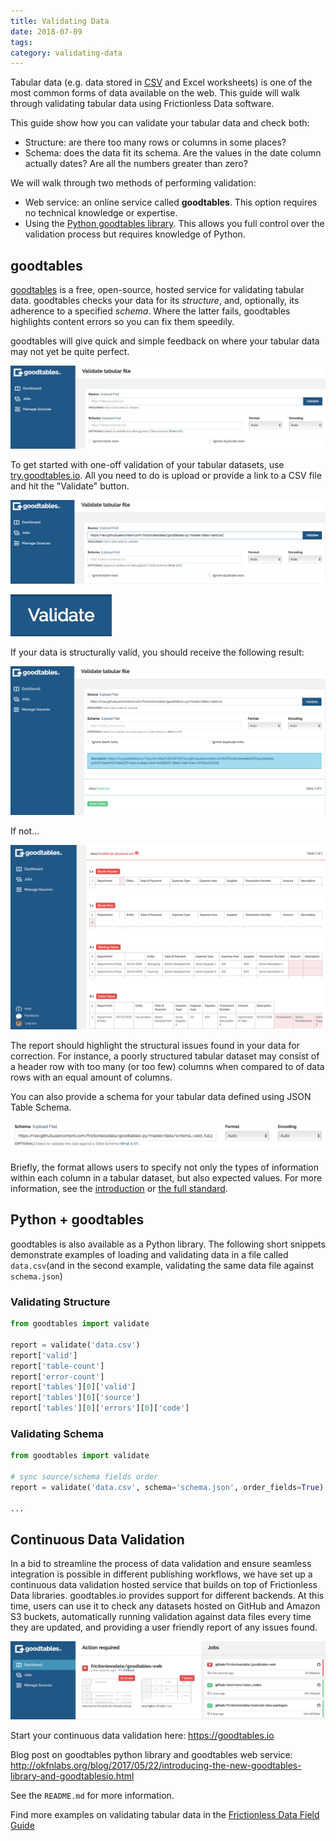 ```yaml
---
title: Validating Data
date: 2018-07-09
tags:
category: validating-data
---
```


Tabular data (e.g. data stored in [CSV](/blog/2018/07/09/csv/) and Excel worksheets) is one of the most common forms of data available on the web. This guide will walk through validating tabular data using Frictionless Data software.

This guide show how you can validate your tabular data and check both:

* Structure: are there too many rows or columns in some places?
* Schema: does the data fit its schema. Are the values in the date column actually dates? Are all the numbers greater than zero?

We will walk through two methods of performing validation:

* Web service: an online service called **goodtables**. This option requires no technical knowledge or expertise.
* Using the [Python goodtables library](https://github.com/frictionlessdata/goodtables-py). This allows you full control over the validation process but requires knowledge of Python.

## goodtables

[goodtables](http://goodtables.io/) is a free, open-source, hosted service for validating tabular data. goodtables checks your data for its *structure*, and, optionally, its adherence to a specified *schema*. Where the latter fails, goodtables highlights content errors so you can fix them speedily.

goodtables will give quick and simple feedback on where your tabular data may not yet be quite perfect.

![goodtables screenshot](./goodtables-screenshot.png)

To get started with one-off validation of your tabular datasets, use [try.goodtables.io](http://try.goodtables.io). All you need to do is upload or provide a link to a CSV file and hit the "Validate" button.

![goodtables Provide URL](./goodtables-provide-data.png)

![goodtables Validate button](./goodtables-validate.png)

If your data is structurally valid, you should receive the following result:

![goodtables Valid](./goodtables-valid.png)

If not...

![goodtables Invalid](./goodtables-invalid.png)

The report should highlight the structural issues found in your data for correction.  For instance, a poorly structured tabular dataset may consist of a header row with too many (or too few) columns when compared to of data rows with an equal amount of columns.

You can also provide a schema for your tabular data defined using JSON Table Schema.

![goodtables Provide Schema](./goodtables-provide-schema.png)

Briefly, the format allows users to specify not only the types of information within each column in a tabular dataset, but also expected values.  For more information, see the [introduction](/introduction/) or [the full standard](https://specs.frictionlessdata.io/table-schema/).

## Python + goodtables

goodtables is also available as a Python library.  The following short snippets demonstrate examples of loading and validating data in a file called `data.csv`(and in the second example, validating the same data file against `schema.json`)

### Validating Structure

```python
from goodtables import validate

report = validate('data.csv')
report['valid']
report['table-count']
report['error-count']
report['tables'][0]['valid']
report['tables'][0]['source']
report['tables'][0]['errors'][0]['code']
```


### Validating Schema

```python
from goodtables import validate

# sync source/schema fields order
report = validate('data.csv', schema='schema.json', order_fields=True)

...
```

## Continuous Data Validation

In a bid to streamline the process of data validation and ensure seamless integration is possible in different publishing workflows, we have set up a continuous data validation hosted service that builds on top of Frictionless Data libraries. goodtables.io provides support for different backends. At this time, users can use it to check any datasets hosted on GitHub and Amazon S3 buckets, automatically running validation against data files every time they are updated, and providing a user friendly report of any issues found.

![Data Valid](./goodtables-continuous-validation.png)

Start your continuous data validation here: <https://goodtables.io>

Blog post on goodtables python library and goodtables web service: <http://okfnlabs.org/blog/2017/05/22/introducing-the-new-goodtables-library-and-goodtablesio.html>

See the `README.md` for more information.

Find more examples on validating tabular data in the [Frictionless Data Field Guide][field-guide]

[dp]: /data-package
[dp-main]: /data-package
[tdp]: /data-package/#tabular-data-package
[ts]: /table-schema/
[ts-types]: https://specs.frictionlessdata.io/table-schema/#field-descriptors
[csv]: /blog/2018/07/09/csv/
[json]: http://en.wikipedia.org/wiki/JSON
[field-guide]: /tag/field-guide

[spec-dp]: https://specs.frictionlessdata.io/data-package/
[spec-tdp]: https://specs.frictionlessdata.io/tabular-data-package/
[spec-ts]: https://specs.frictionlessdata.io/table-schema/
[spec-csvddf]: https://specs.frictionlessdata.io/csv-dialect/

[publish]: /docs/publish/
[pub-tabular]: /blog/2016/07/21/publish-tabular/
[pub-online]: /blog/2016/08/29/publish-online/
[pub-any]: /blog/2016/07/21/publish-any/
[pub-geo]: /blog/2016/04/30/publish-geo/
[pub-faq]: /blog/2016/04/20/publish-faq/

[dp-creator]: http://create.frictionlessdata.io
[dp-viewer]: http://create.frictionlessdata.io
